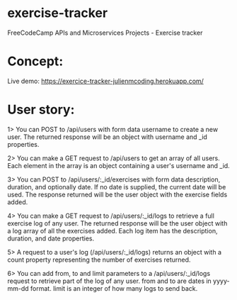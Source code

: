 # exercise-tracker
FreeCodeCamp APIs and Microservices Projects - Exercise tracker

# Concept:
Live demo: https://exercice-tracker-julienmcoding.herokuapp.com/

# User story:
1> You can POST to /api/users with form data username to create a new user. The returned response will be an object with username and _id properties.

2> You can make a GET request to /api/users to get an array of all users. Each element in the array is an object containing a user's username and _id.

3> You can POST to /api/users/:_id/exercises with form data description, duration, and optionally date. If no date is supplied, the current date will be used. The response returned will be the user object with the exercise fields added.

4> You can make a GET request to /api/users/:_id/logs to retrieve a full exercise log of any user. The returned response will be the user object with a log array of all the exercises added. Each log item has the description, duration, and date properties.

5> A request to a user's log (/api/users/:_id/logs) returns an object with a count property representing the number of exercises returned.

6> You can add from, to and limit parameters to a /api/users/:_id/logs request to retrieve part of the log of any user. from and to are dates in yyyy-mm-dd format. limit is an integer of how many logs to send back.
